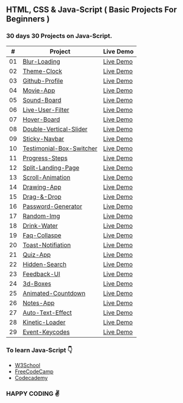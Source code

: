 ## HTML, CSS & Java-Script  ( Basic Projects For Beginners )


### 30 days 30 Projects on Java-Script.


|  #  | Project                                                                                                  | Live Demo                                      |
| :-: | -------------------------------------------------------------------------------------------------------- | ---------------------------------------------- |
| 01  | [Blur-Loading](https://github.com/amisha26/10-days-10-Projects-JS/tree/master/Blurry-Loading) | [Live Demo](https://blur-loading.netlify.app/)      |
| 02  | [Theme-Clock](https://github.com/amisha26/10-days-10-Projects-JS/tree/master/Theme-Clock)      | [Live Demo](https://digi-tal.netlify.app/) |
| 03  | [Github-Profile](https://github.com/amisha26/10-days-10-Projects-JS/tree/master/Github-Profiles)      | [Live Demo](https://github-pro.netlify.app/) |
| 04  | [Movie-App](https://github.com/amisha26/10-days-10-Projects-JS/tree/master/Movie-App)      | [Live Demo](https://movie-listss.netlify.app/) |
| 05  | [Sound-Board](https://github.com/amisha26/10-days-10-Projects-JS/tree/master/Sound-Board)      | [Live Demo](https://sound-boards.netlify.app/) |
| 06  | [Live-User-Filter](https://github.com/amisha26/10-days-10-Projects-JS/tree/master/Live-User-Filter)      | [Live Demo](https://filters-users.netlify.app/) |
| 07  | [Hover-Board](https://github.com/amisha26/10-days-10-Projects-JS/tree/master/HoverBoard)      | [Live Demo](https://hover-booard.netlify.app/) |
| 08  | [Double-Vertical-Slider](https://github.com/amisha26/10-days-10-Projects-JS/tree/master/Double-Vertical-Slider)      | [Live Demo](https://slider-double2.netlify.app/) |
 09  | [Sticky-Navbar](https://github.com/amisha26/10-days-10-Projects-JS/tree/master/Sticky-Navbar)      | [Live Demo](https://sticky-bar.netlify.app/) |
  10  | [Testimonial-Box-Switcher](https://github.com/amisha26/10-days-10-Projects-JS/tree/master/Testimonial-Box-Switcher)      | [Live Demo](https://test-switvh.netlify.app/) |
| 11  | [Progress-Steps](https://github.com/amisha26/10-days-10-Projects-JS/tree/master/Progress-Steps)      | [Live Demo](https://dreamy-bardeen-39f197.netlify.app/) |
| 12  | [Split-Landing-Page](https://github.com/amisha26/10-days-10-Projects-JS/tree/master/Split-Landing-Page)      | [Live Demo](https://sleepy-meitner-1db137.netlify.app/) |
| 13  | [Scroll-Animation](https://github.com/amisha26/10-days-10-Projects-JS/tree/master/Scroll-Animation)      | [Live Demo](https://pedantic-turing-6693da.netlify.app/) |
| 14  | [Drawing-App](https://github.com/amisha26/10-days-10-Projects-JS/tree/master/Drawing-App)      | [Live Demo](https://vigorous-hypatia-58cbd6.netlify.app/) |
| 15  | [Drag-&-Drop](https://github.com/amisha26/10-days-10-Projects-JS/tree/master/Drag-&-Drop)      | [Live Demo](https://thirsty-bell-b55801.netlify.app/) |
| 16  | [Password-Generator](https://github.com/amisha26/10-days-10-Projects-JS/tree/master/Password-Generator)      | [Live Demo](https://roentgen-f2e8b6.netlify.app/) |
| 17  | [Random-Img](https://github.com/amisha26/10-days-10-Projects-JS/tree/master/Random-Img)      | [Live Demo](https://xenodochial-hoover-a8ab97.netlify.app/) |
| 18  | [Drink-Water](https://github.com/amisha26/10-days-10-Projects-JS/tree/master/Drink-Water)      | [Live Demo](https://admiring-fermat-215821.netlify.app/) |
| 19  | [Faq-Collaspe](https://github.com/amisha26/10-days-10-Projects-JS/tree/master/Faq-Collapse)      | [Live Demo](https://eloquent-bassi-414159.netlify.app/) |
| 20  | [Toast-Notifiation](https://github.com/amisha26/10-days-10-Projects-JS/tree/master/Toast-Notifiation)      | [Live Demo](https://keen-pare-964f33.netlify.app/) |
| 21  | [Quiz-App](https://github.com/amisha26/10-days-10-Projects-JS/tree/master/Quiz-App)      | [Live Demo](https://blissful-shockley-27be48.netlify.app/) |
| 22  | [Hidden-Search](https://github.com/amisha26/10-days-10-Projects-JS/tree/master/Hidden-Search)      | [Live Demo](https://naughty-wilson-5d7e9f.netlify.app/) |
| 23  | [Feedback-UI](https://github.com/amisha26/10-days-10-Projects-JS/tree/master/Feedback-UI)      | [Live Demo](https://hypatia-4bce76.netlify.app/) |
| 24  | [3d-Boxes](https://github.com/amisha26/10-days-10-Projects-JS/tree/master/3d-Boxes)      | [Live Demo](https://adoring-bose-53ebce.netlify.app/) |
| 25  | [Animated-Countdown](https://github.com/amisha26/10-days-10-Projects-JS/tree/master/Animated-Countdown) | [Live Demo](https://relaxed-hamilton-a83078.netlify.app/) |
| 26  | [Notes-App](https://github.com/amisha26/10-days-10-Projects-JS/tree/master/Notes-App) | [Live Demo](https://bell-ecc53a.netlify.app/) |
| 27  | [Auto-Text-Effect](https://github.com/amisha26/10-days-10-Projects-JS/tree/master/Auto-Text-Effect) | [Live Demo](https://euler-d1cdda.netlify.app/) |
| 28  | [Kinetic-Loader](https://github.com/amisha26/10-days-10-Projects-JS/tree/master/Kinetic-Loader) | [Live Demo](https://sleepy-einstein-aa5a34.netlify.app/) |
| 29  | [Event-Keycodes](https://github.com/amisha26/10-days-10-Projects-JS/tree/master/Event-Keycodes) | [Live Demo]() |

### To learn Java-Script 👇

* [W3School](https://www.w3schools.com/js/)
* [FreeCodeCamp](https://www.freecodecamp.org/learn/javascript-algorithms-and-data-structures/#basic-javascript)
* [Codecademy](https://www.codecademy.com/catalog/language/javascript)

### HAPPY CODING ✌️